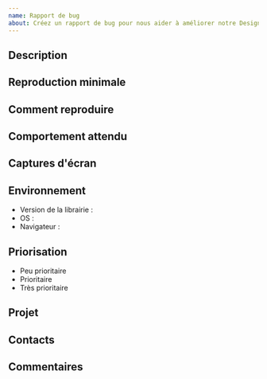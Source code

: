 ```yaml
---
name: Rapport de bug
about: Créez un rapport de bug pour nous aider à améliorer notre Design System
---
```


## Description

<!-- Écrivez un résumé du bug rencontré. -->

## Reproduction minimale

<!-- Fournissez un lien vers une reproduction minimale du bug. -->

## Comment reproduire

<!--
  Décrivez les étapes pour reproduire le bug :
  1. Allez dans « … »
  2. Cliquez sur « … »
  3. Faites défiler jusqu'à « … »
-->

## Comportement attendu

<!-- Écrivez un résumé du comportement attendu. -->

## Captures d'écran

<!-- Si applicable, ajoutez des captures d'écran pour compléter votre explication. -->

## Environnement

- Version de la librairie : <!-- 1.0.0, 2.0.0, … -->
- OS : <!-- Android, … -->
- Navigateur : <!-- IE 11, Firefox, Safari, … -->

## Priorisation

<!-- Sélectionnez le niveau de priorité que vous estimez en fonction de l'impact sur votre projet. -->

- Peu prioritaire 
- Prioritaire
- Très prioritaire

## Projet

<!-- Nom du projet impacté par le bug. -->

## Contacts

<!-- Nom(s) et rôle(s) du ou des personnes à contacter. -->

## Commentaires 

<!-- Ajoutez ici des précisions ou informations supplémentaires (optionnel). -->
